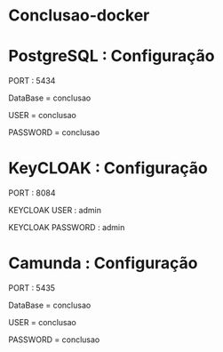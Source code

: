# Conclusao-docker

# PostgreSQL : Configuração


PORT : 5434

DataBase = conclusao

USER = conclusao

PASSWORD = conclusao


# KeyCLOAK : Configuração

PORT : 8084

KEYCLOAK USER : admin

KEYCLOAK PASSWORD : admin


# Camunda : Configuração

PORT : 5435

DataBase = conclusao

USER = conclusao

PASSWORD = conclusao
